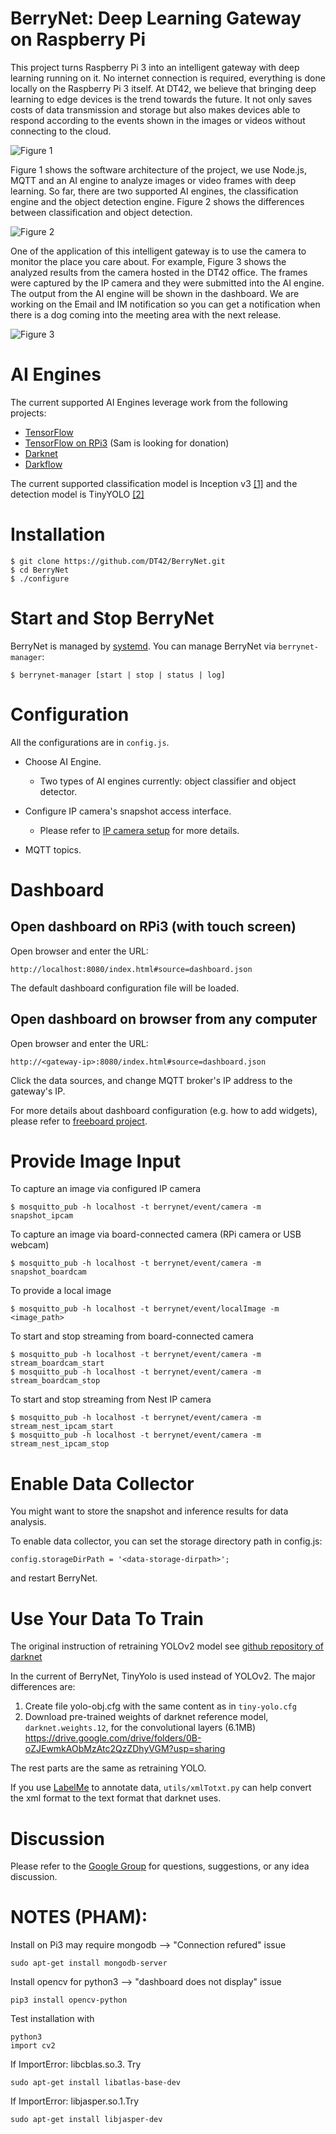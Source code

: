 # BerryNet: Deep Learning Gateway on Raspberry Pi

This project turns Raspberry Pi 3 into an intelligent gateway with deep learning running on it. No internet connection is required, everything is done locally on the Raspberry Pi 3 itself. At DT42, we believe that bringing deep learning to edge devices is the trend towards the future. It not only saves costs of data transmission and storage but also makes devices able to respond according to the events shown in the images or videos without connecting to the cloud.

![Figure 1](https://cloud.githubusercontent.com/assets/292790/25498295/0ab85618-2bba-11e7-90f3-45a792c79b3d.jpg)

Figure 1 shows the software architecture of the project, we use Node.js, MQTT and an AI engine to analyze images or video frames with deep learning. So far, there are two supported AI engines, the classification engine and the object detection engine. Figure 2 shows the differences between classification and object detection.

![Figure 2](https://cloud.githubusercontent.com/assets/292790/25520013/d9497738-2c2c-11e7-9693-3840647f2e1e.jpg)

One of the application of this intelligent gateway is to use the camera to monitor the place you care about. For example, Figure 3 shows the analyzed results from the camera hosted in the DT42 office. The frames were captured by the IP camera and they were submitted into the AI engine. The output from the AI engine will be shown in the dashboard. We are working on the Email and IM notification so you can get a notification when there is a dog coming into the meeting area with the next release.

![Figure 3](https://cloud.githubusercontent.com/assets/292790/25498294/0ab79976-2bba-11e7-9114-46e328d15a18.gif)

# AI Engines

The current supported AI Engines leverage work from the following projects:

* [TensorFlow](https://www.tensorflow.org/)
* [TensorFlow on RPi3](https://github.com/samjabrahams/tensorflow-on-raspberry-pi) (Sam is looking for donation)
* [Darknet](https://pjreddie.com/darknet/)
* [Darkflow](https://github.com/thtrieu/darkflow)

The current supported classification model is Inception v3 [[1]](https://arxiv.org/pdf/1512.00567.pdf) and the detection model is TinyYOLO [[2]](https://pjreddie.com/media/files/papers/YOLO9000.pdf)


# Installation

```
$ git clone https://github.com/DT42/BerryNet.git
$ cd BerryNet
$ ./configure
```

# Start and Stop BerryNet

BerryNet is managed by [systemd](https://freedesktop.org/wiki/Software/systemd/). You can manage BerryNet via `berrynet-manager`:

```
$ berrynet-manager [start | stop | status | log]
```

# Configuration

All the configurations are in `config.js`.

* Choose AI Engine.

  * Two types of AI engines currently: object classifier and object detector.

* Configure IP camera's snapshot access interface.

  * Please refer to [IP camera setup](doc/ipcam.md) for more details.

* MQTT topics.


# Dashboard

## Open dashboard on RPi3 (with touch screen)

Open browser and enter the URL:

`http://localhost:8080/index.html#source=dashboard.json`

The default dashboard configuration file will be loaded.

## Open dashboard on browser from any computer

Open browser and enter the URL:

`http://<gateway-ip>:8080/index.html#source=dashboard.json`

Click the data sources, and change MQTT broker's IP address to the gateway's IP.

For more details about dashboard configuration (e.g. how to add widgets), please refer to [freeboard project](https://github.com/Freeboard/freeboard).


# Provide Image Input

To capture an image via configured IP camera

```
$ mosquitto_pub -h localhost -t berrynet/event/camera -m snapshot_ipcam
```

To capture an image via board-connected camera (RPi camera or USB webcam)

```
$ mosquitto_pub -h localhost -t berrynet/event/camera -m snapshot_boardcam
```

To provide a local image

```
$ mosquitto_pub -h localhost -t berrynet/event/localImage -m <image_path>
```

To start and stop streaming from board-connected camera

```
$ mosquitto_pub -h localhost -t berrynet/event/camera -m stream_boardcam_start
$ mosquitto_pub -h localhost -t berrynet/event/camera -m stream_boardcam_stop
```

To start and stop streaming from Nest IP camera

```
$ mosquitto_pub -h localhost -t berrynet/event/camera -m stream_nest_ipcam_start
$ mosquitto_pub -h localhost -t berrynet/event/camera -m stream_nest_ipcam_stop
```


# Enable Data Collector

You might want to store the snapshot and inference results for data analysis.

To enable data collector, you can set the storage directory path in config.js:

```
config.storageDirPath = '<data-storage-dirpath>';
```

and restart BerryNet.


# Use Your Data To Train

The original instruction of retraining YOLOv2 model see [github repository of darknet](https://github.com/AlexeyAB/darknet#how-to-train-to-detect-your-custom-objects)

In the current of BerryNet, TinyYolo is used instead of YOLOv2. 
The major differences are:

1. Create file yolo-obj.cfg with the same content as in `tiny-yolo.cfg`
2. Download pre-trained weights of darknet reference model, `darknet.weights.12`, for the convolutional layers (6.1MB)
https://drive.google.com/drive/folders/0B-oZJEwmkAObMzAtc2QzZDhyVGM?usp=sharing

The rest parts are the same as retraining YOLO.

If you use [LabelMe](http://labelme.csail.mit.edu/Release3.0/) to annotate data, `utils/xmlTotxt.py` can help convert the xml format to the text format that darknet uses.


# Discussion

Please refer to the [Google Group](https://groups.google.com/a/dt42.io/d/forum/berrynet) for questions, suggestions, or any idea discussion.

# NOTES (PHAM):

Install on Pi3 may require mongodb --> "Connection refured" issue
```
sudo apt-get install mongodb-server
```
Install opencv for python3 --> "dashboard does not display" issue
```
pip3 install opencv-python
```
Test installation with
```
python3
import cv2
```
If ImportError: libcblas.so.3. Try
```
sudo apt-get install libatlas-base-dev
```
If ImportError: libjasper.so.1.Try
```
sudo apt-get install libjasper-dev
```
